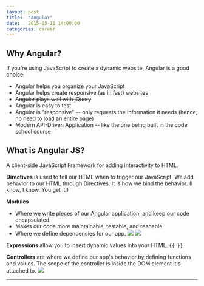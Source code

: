 ```yaml
---
layout: post
title:  "Angular"
date:   2015-05-11 14:00:00
categories: career
---
```



## Why Angular?

If you're using JavaScript to create a dynamic website, Angular is a good choice.

* Angular helps you organize your JavaScript
* Angular helps create responsive (as in fast) websites
* ~~Angular plays well with jQuery~~
* Angular is easy to test
* Angular is "responsive" -- only requests the information it needs (hence; no need to load an entire page)
* Modern API-Driven Application -- like the one being built in the code school course


## What is Angular JS?

A client-side JavaScript Framework for adding interactivity to HTML.

**Directives** is used to tell our HTML when to trigger our JavaScript.  We add behavior to our HTML through Directives.  It is how we bind the behavior. (I know, I know. You get it!)

**Modules**

* Where we write pieces of our Angular application, and keep our code encapsulated.
* Makes our code more maintainable, testable, and readable.
* Where we define dependencies for our app.
![](http://i.imgur.com/m08hpjY.png)
![](http://i.imgur.com/oFQopox.png)

**Expressions** allow you to insert dynamic values into your HTML. `{{ }}`

**Controllers** are where we define our app's behavior by defining functions and values. The scope of the controller is inside the DOM element it's attached to.
![](http://i.imgur.com/QNLkJR8.png)

<!-- tsk -->
<!-- Defaul Backbone `parse` just returns response, so we edit it like so...

    var TodoItem = Backbone.Model.extend({
      parse: function(response){
    return response.todo; }
    });
 -->




---